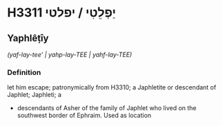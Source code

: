 # H3311 יַפְלֵטִי / יפלטי

## Yaphlêṭîy

_(yaf-lay-tee' | yahp-lay-TEE | yahf-lay-TEE)_

### Definition

let him escape; patronymically from H3310; a Japhletite or descendant of Japhlet; Japhleti; a

- descendants of Asher of the family of Japhlet who lived on the southwest border of Ephraim. Used as location
